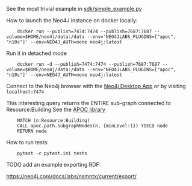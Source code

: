 See the most trivial example  in [sdk/simple_example.py](https://github.com/iamliamc/neo4j-brick/blob/main/sdk/simple_example.py)

How to launch the Neo4J instance on docker locally:
```
    docker run --publish=7474:7474 --publish=7687:7687 --volume=$HOME/neo4j/data:/data --env='NEO4JLABS_PLUGINS=["apoc", "n10s"]' --env=NEO4J_AUTH=none neo4j:latest
```

Run it in detached mode
```
    docker run -d --publish=7474:7474 --publish=7687:7687 --volume=$HOME/neo4j/data:/data --env='NEO4JLABS_PLUGINS=["apoc", "n10s"]' --env=NEO4J_AUTH=none neo4j:latest

```

Connect to the Neo4j browser with the [Neo4j Desktop App](https://neo4j.com/download/) or by visiting `localhost:7474` 

This interesting query returns the ENTIRE sub-graph connected to Resource:Building
See the [APOC library](https://neo4j.com/labs/apoc/4.1/)
```
    MATCH (n:Resource:Building)
    CALL apoc.path.subgraphNodes(n, {minLevel:1}) YIELD node
    RETURN node
```

How to run tests:
```
    pytest -c pytest.ini tests
```


TODO add an example exporting RDF: 

https://neo4j.com/docs/labs/nsmntx/current/export/